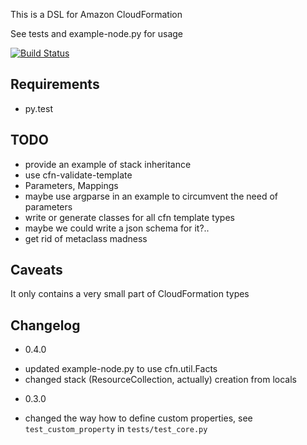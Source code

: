 This is a DSL for Amazon CloudFormation

See tests and example-node.py for usage

[![Build Status](https://travis-ci.org/fungusakafungus/python-cfn-templates.png?branch=master)](https://travis-ci.org/fungusakafungus/python-cfn-templates)

Requirements
------------

 * py.test

TODO
----

 * provide an example of stack inheritance
 * use cfn-validate-template
 * Parameters, Mappings
  * maybe use argparse in an example to circumvent the need of parameters
 * write or generate classes for all cfn template types
  * maybe we could write a json schema for it?..
 * get rid of metaclass madness

Caveats
-------

It only contains a very small part of CloudFormation types

Changelog
---------

 - 0.4.0
  * updated example-node.py to use cfn.util.Facts
  * changed stack (ResourceCollection, actually) creation from locals
 - 0.3.0
  * changed the way how to define custom properties, see `test_custom_property` in `tests/test_core.py`
